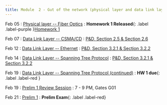 ```yaml
---
title: Module  2 - Gut of the network (physical layer and data link layer)
---
```


Feb 05
: [Physical layer -- Fiber Optics](https://canvas.cornell.edu/files/9895115/download?download_frd=1)
  : **Homework 1 Released**{: .label .label-purple }[Homework 1](https://canvas.cornell.edu/files/9902711/download?download_frd=1)


Feb 07
: [Data Link Layer -- CSMA/CD](https://canvas.cornell.edu/files/9915537/download?download_frd=1)
  : [P&D, Section 2.5 & Section 2.6]()


Feb 12
: [Data Link Layer -- Ethernet](https://canvas.cornell.edu/files/9955388/download?download_frd=1)
  : [P&D, Section 3.2.1 & Section 3.2.2	]()


Feb 14
: [Data Link Layer -- Spanning Tree Protocol](https://canvas.cornell.edu/files/9974371/download?download_frd=1)
  : [P&D, Section 3.2.1 & Section 3.2.2	]()


Feb 19
: [Data Link Layer -- Spanning Tree Protocol (continued)](https://canvas.cornell.edu/files/10005496/download?download_frd=1)
  : **HW 1 due**{: .label .label-red }[]()

Feb 19
: [Prelim 1 Review Session]()
  : 7 - 9 PM, Gates G01

Feb 21
: [Prelim 1]()
  : **Prelim Exam**{: .label .label-red}[]()



